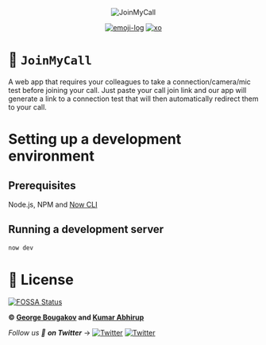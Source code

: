 <div align="center">

![JoinMyCall](docs/logo.svg)

[![emoji-log](https://cdn.rawgit.com/ahmadawais/stuff/ca97874/emoji-log/flat.svg)](https://github.com/ahmadawais/Emoji-Log/)
[![xo](https://img.shields.io/badge/code%20style-XO-5ed9c7.svg)](https://github.com/xojs/xo)

</div>

# 🤙 `JoinMyCall`
A web app that requires your colleagues to take a connection/camera/mic test before joining your call. Just paste your call join link and our app will generate a link to a connection test that will then automatically redirect them to your call.

# Setting up a development environment
## Prerequisites 
Node.js, NPM and [Now CLI](https://github.com/zeit/now-cli)

## Running a development server
```bash
now dev
```


# 📝 License

[![FOSSA Status](https://app.fossa.com/api/projects/git%2Bgithub.com%2Fgbougakov%2FJoinMyCall.svg?type=large)](https://app.fossa.com/projects/git%2Bgithub.com%2Fgbougakov%2FJoinMyCall?ref=badge_large)

**© [George Bougakov](https://bygeorgenet.me) and [Kumar Abhirup](https://kumar.now.sh)**

_Follow us 👋 **on Twitter**_ →   [![Twitter](https://img.shields.io/twitter/follow/kumar_abhirup.svg?style=social&label=@kumar_abhirup)](https://twitter.com/kumar_abhirup/) [![Twitter](https://img.shields.io/twitter/follow/gbougakov.svg?style=social&label=@gbougakov)](https://twitter.com/gbougakov/) 